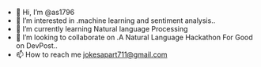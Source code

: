 - 👋 Hi, I’m @as1796
- 👀 I’m interested in .machine learning and sentiment analysis..
- 🌱 I’m currently learning Natural language Processing
- 💞️ I’m looking to collaborate on .A Natural Language Hackathon For Good on DevPost..
- 📫 How to reach me jokesapart711@gmail.com

<!---
as1796/as1796 is a ✨ special ✨ repository because its `README.md` (this file) appears on your GitHub profile.
You can click the Preview link to take a look at your changes.
--->
